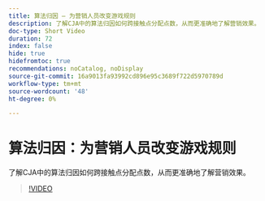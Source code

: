 ```yaml
---
title: 算法归因 — 为营销人员改变游戏规则
description: 了解CJA中的算法归因如何跨接触点分配点数，从而更准确地了解营销效果。
doc-type: Short Video
duration: 72
index: false
hide: true
hidefromtoc: true
recommendations: noCatalog, noDisplay
source-git-commit: 16a9013fa93992cd896e95c3689f722d5970789d
workflow-type: tm+mt
source-wordcount: '48'
ht-degree: 0%

---
```



# 算法归因：为营销人员改变游戏规则

了解CJA中的算法归因如何跨接触点分配点数，从而更准确地了解营销效果。

<!-- 85_S106_3442453_71_algorithmic-attribution-a-gamechanger-for-marketers -->
>[!VIDEO](https://video.tv.adobe.com/v/3458301/?learn=on&enablevpops=true)
